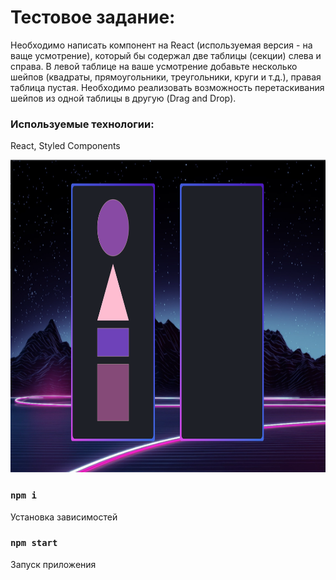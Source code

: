 # Тестовое задание:

Необходимо написать компонент на React (используемая версия - на ваще усмотрение), который бы содержал две таблицы (секции) слева и справа. В левой таблице на ваше усмотрение добавьте несколько шейпов (квадраты, прямоугольники, треугольники, круги и т.д.), правая таблица пустая. Необходимо реализовать возможность перетаскивания шейпов из одной таблицы в другую (Drag and Drop). 

### Используемые технологии:

React, Styled Components

 <img src="/img.png"  height="500" >

### `npm i`

Установка зависимостей

### `npm start`

Запуск приложения
